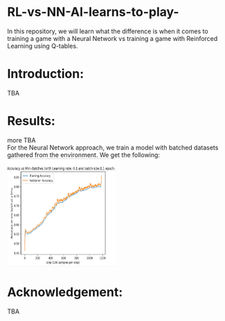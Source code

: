 # RL-vs-NN-AI-learns-to-play-

In this repository, we will learn what the difference is when it comes to training a game with a Neural Network vs training a game with Reinforced Learning using Q-tables.

# Introduction:
TBA

# Results:
more TBA                                                                                                                                            
For the Neural Network approach, we train a model with batched datasets gathered from the environment. We get the following:
<img src ="https://github.com/yvielcastillejos/RL-vs-NN-AI-learns-to-play-/blob/main/TrainvsValid.png" height = "250" width="250">

# Acknowledgement:
TBA
